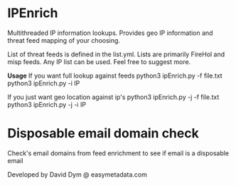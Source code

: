 # IPEnrich
Multithreaded IP information lookups. Provides geo IP information and threat feed mapping of your choosing. 

List of threat feeds is defined in the list.yml. Lists are primarily FireHol and misp feeds. Any IP list can be used. Feel free to suggest more.

**Usage**
If you want full lookup against feeds
python3 ipEnrich.py -f file.txt
python3 ipEnrich.py -i IP

If you just want geo location against ip's
python3 ipEnrich.py -j -f file.txt
python3 ipEnrich.py -j -i IP

# Disposable email domain check
Check's email domains from feed enrichment to see if email is a disposable email

Developed by David Dym @ easymetadata.com

